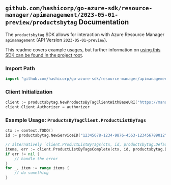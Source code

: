 
## `github.com/hashicorp/go-azure-sdk/resource-manager/apimanagement/2023-05-01-preview/productsbytag` Documentation

The `productsbytag` SDK allows for interaction with Azure Resource Manager `apimanagement` (API Version `2023-05-01-preview`).

This readme covers example usages, but further information on [using this SDK can be found in the project root](https://github.com/hashicorp/go-azure-sdk/tree/main/docs).

### Import Path

```go
import "github.com/hashicorp/go-azure-sdk/resource-manager/apimanagement/2023-05-01-preview/productsbytag"
```


### Client Initialization

```go
client := productsbytag.NewProductsByTagClientWithBaseURI("https://management.azure.com")
client.Client.Authorizer = authorizer
```


### Example Usage: `ProductsByTagClient.ProductListByTags`

```go
ctx := context.TODO()
id := productsbytag.NewServiceID("12345678-1234-9876-4563-123456789012", "example-resource-group", "serviceValue")

// alternatively `client.ProductListByTags(ctx, id, productsbytag.DefaultProductListByTagsOperationOptions())` can be used to do batched pagination
items, err := client.ProductListByTagsComplete(ctx, id, productsbytag.DefaultProductListByTagsOperationOptions())
if err != nil {
	// handle the error
}
for _, item := range items {
	// do something
}
```
